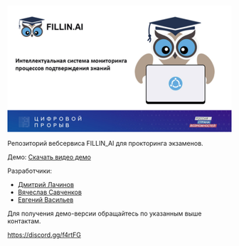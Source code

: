
![](docs/title_image.jpg)

Репозиторий вебсервиса FILLIN_AI для прокторинга экзаменов.

Демо:
[Скачать видео демо](https://dropmefiles.com/8LrVy)


Разработчики:
- [Дмитрий Лачинов](mailto:dlachinov@gmail.com?subject=HackNN%20Demo)
- [Вячеслав Савченков](mailto:slava554@mail.ru?subject=HackNN%20Demo)
- [Евгений Васильев](mailto:eugene.unn@gmail.com?subject=HackNN%20Demo)

Для получения демо-версии обращайтесь по указанным выше контактам.

https://discord.gg/f4rtFG
